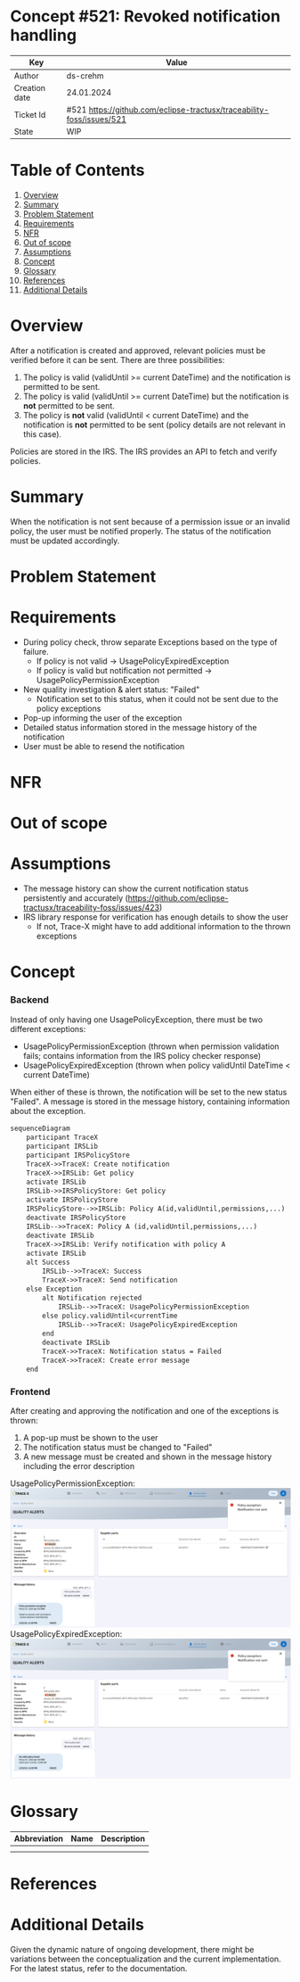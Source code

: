 # Concept #521: Revoked notification handling

| Key           | Value                                                                 |
|---------------|-----------------------------------------------------------------------|
| Author        | ds-crehm                                                              |
| Creation date | 24.01.2024                                                            |
| Ticket Id     | #521 https://github.com/eclipse-tractusx/traceability-foss/issues/521 |
| State         | WIP                                                                   |

# Table of Contents
1. [Overview](#overview)
2. [Summary](#summary)
3. [Problem Statement](#problem-statement)
4. [Requirements](#requirements)
5. [NFR](#nfr)
6. [Out of scope](#out-of-scope)
7. [Assumptions](#assumptions)
8. [Concept](#concept)
9. [Glossary](#glossary)
10. [References](#references)
11. [Additional Details](#additional-details)

# Overview

After a notification is created and approved, relevant policies must be verified before it can be sent.
There are three possibilities:
1. The policy is valid (validUntil >= current DateTime) and the notification is permitted to be sent.
2. The policy is valid (validUntil >= current DateTime) but the notification is **not** permitted to be sent.
3. The policy is **not** valid (validUntil < current DateTime) and the notification is **not** permitted to be sent (policy details are not relevant in this case).

Policies are stored in the IRS. The IRS provides an API to fetch and verify policies.

# Summary

When the notification is not sent because of a permission issue or an invalid policy, the user must be notified properly.
The status of the notification must be updated accordingly.

# Problem Statement

# Requirements

- During policy check, throw separate Exceptions based on the type of failure.
  - If policy is not valid -> UsagePolicyExpiredException
  - If policy is valid but notification not permitted -> UsagePolicyPermissionException
- New quality investigation & alert status: "Failed"
  - Notification set to this status, when it could not be sent due to the policy exceptions
- Pop-up informing the user of the exception
- Detailed status information stored in the message history of the notification
- User must be able to resend the notification

# NFR

# Out of scope

# Assumptions

- The message history can show the current notification status persistently and accurately (https://github.com/eclipse-tractusx/traceability-foss/issues/423)
- IRS library response for verification has enough details to show the user
  - If not, Trace-X might have to add additional information to the thrown exceptions

# Concept

### Backend

Instead of only having one UsagePolicyException, there must be two different exceptions:
- UsagePolicyPermissionException (thrown when permission validation fails; contains information from the IRS policy checker response)
- UsagePolicyExpiredException (thrown when policy validUntil DateTime < current DateTime)

When either of these is thrown, the notification will be set to the new status "Failed".
A message is stored in the message history, containing information about the exception.

```mermaid
sequenceDiagram
    participant TraceX
    participant IRSLib
    participant IRSPolicyStore
    TraceX->>TraceX: Create notification
    TraceX->>IRSLib: Get policy
    activate IRSLib
    IRSLib->>IRSPolicyStore: Get policy
    activate IRSPolicyStore
    IRSPolicyStore-->>IRSLib: Policy A(id,validUntil,permissions,...)
    deactivate IRSPolicyStore
    IRSLib-->>TraceX: Policy A (id,validUntil,permissions,...)
    deactivate IRSLib
    TraceX->>IRSLib: Verify notification with policy A
    activate IRSLib
    alt Success
        IRSLib-->>TraceX: Success
        TraceX->>TraceX: Send notification
    else Exception
        alt Notification rejected
            IRSLib-->>TraceX: UsagePolicyPermissionException
        else policy.validUntil<currentTime
            IRSLib-->>TraceX: UsagePolicyExpiredException
        end
        deactivate IRSLib
        TraceX->>TraceX: Notification status = Failed
        TraceX->>TraceX: Create error message
    end
```

### Frontend

After creating and approving the notification and one of the exceptions is thrown:
1. A pop-up must be shown to the user
2. The notification status must be changed to "Failed"
3. A new message must be created and shown in the message history including the error description

UsagePolicyPermissionException:
![UsagePolicyPermissionException-Mockup.png](UsagePolicyPermissionException-Mockup.png)
UsagePolicyExpiredException:
![UsagePolicyExpiredException-Mockup.png](UsagePolicyExpiredException-Mockup.png)

# Glossary

| Abbreviation | Name | Description   |
|--------------|------|---------------|
|              |      |               |
|              |      |               |

# References

# Additional Details

Given the dynamic nature of ongoing development, there might be variations between the conceptualization and the current implementation. For the latest status, refer to the documentation.
